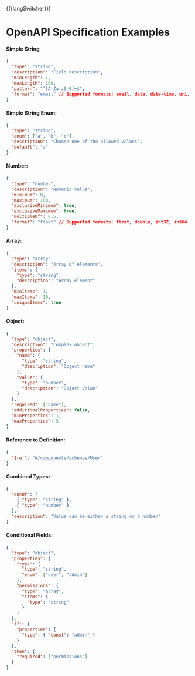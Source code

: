 {{{langSwitcher}}}

# OpenAPI Specification Examples

#### Simple String
```json
{
  "type": "string",
  "description": "Field description",
  "minLength": 1,
  "maxLength": 100,
  "pattern": "^[A-Za-z0-9]+$",
  "format": "email" // Supported formats: email, date, date-time, uri, uuid, etc.
}
```

#### Simple String Enum:
```json
{
  "type": "string",
  "enum": ["a", "b", "c"],
  "description": "Choose one of the allowed values",
  "default": "a"
}
```

#### Number:
```json
{
  "type": "number",
  "description": "Numeric value",
  "minimum": 0,
  "maximum": 100,
  "exclusiveMinimum": true,
  "exclusiveMaximum": true,
  "multipleOf": 0.5,
  "format": "float" // Supported formats: float, double, int32, int64
}
```

#### Array:
```json
{
  "type": "array",
  "description": "Array of elements",
  "items": {
    "type": "string",
    "description": "Array element"
  },
  "minItems": 1,
  "maxItems": 10,
  "uniqueItems": true
}
```

#### Object:
```json
{
  "type": "object",
  "description": "Complex object",
  "properties": {
    "name": {
      "type": "string",
      "description": "Object name"
    },
    "value": {
      "type": "number",
      "description": "Object value"
    }
  },
  "required": ["name"],
  "additionalProperties": false,
  "minProperties": 1,
  "maxProperties": 5
}
```

#### Reference to Definition:
```json
{
  "$ref": "#/components/schemas/User"
}
```

#### Combined Types:
```json
{
  "oneOf": [
    { "type": "string" },
    { "type": "number" }
  ],
  "description": "Value can be either a string or a number"
}
```

#### Conditional Fields:
```json
{
  "type": "object",
  "properties": {
    "type": {
      "type": "string",
      "enum": ["user", "admin"]
    },
    "permissions": {
      "type": "array",
      "items": {
        "type": "string"
      }
    }
  },
  "if": {
    "properties": {
      "type": { "const": "admin" }
    }
  },
  "then": {
    "required": ["permissions"]
  }
}
``` 